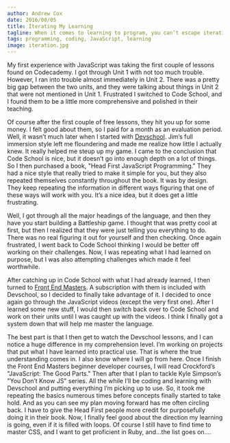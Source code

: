 ```yaml
---
author: Andrew Cox
date: 2016/08/05
title: Iterating My Learning
tagline: When it comes to learning to program, you can’t escape iteration.
tags: programming, coding, JavaScript, learning
image: iteration.jpg
---
```


My first experience with JavaScript was taking the first couple of lessons found on Codecademy. I got through Unit 1 with not too much trouble. However, I ran into trouble almost immediately in Unit 2. There was a pretty big gap between the two units, and they were talking about things in Unit 2 that were not mentioned in Unit 1. Frustrated I switched to Code School, and I found them to be a little more comprehensive and polished in their teaching. 

<!--more-->

Of course after the first couple of free lessons, they hit you up for some money. I felt good about them, so I paid for a month as an evaluation period. Well, it wasn’t much later when I started with [Devschool](https://devschool.rocks). Jim’s full immersion style left me floundering and made me realize how little I actually knew. It really helped me steup up my game. I came to the conclusion that Code School is nice, but it doesn’t go into enough depth on a lot of things. So I then purchased a book, "Head First JavaScript Programming." They had a nice style that really tried to make it simple for you, but they also repeated themselves constantly throughout the book. It was by design. They keep repeating the information in different ways figuring that one of these ways will work with you. It’s a nice idea, but it does get a little frustrating.

Well, I got through all the major headings of the language, and then they have you start building a Battleship game. I thought that was pretty cool at first, but then I realized that they were just telling you everything to do. There was no real figuring it out for yourself and then checking. Once again frustrated, I went back to Code School thinking I would be better off working on their challenges. Now, I was repeating what I had learned on purpose, but I was also attempting challenges which made it feel worthwhile. 

After catching up in Code School with what I had already learned, I then turned to [Front End Masters](https://frontendmasters.com). A subscription with them is included with Devschool, so I decided to finally take advantage of it. I decided to once again go through the JavaScript videos (except the very first one). After I learned some new stuff, I would then switch back over to Code School and work on their units until I was caught up with the videos. I think I finally got a system down that will help me master the language. 

The best part is that I then get to watch the Devschool lessons, and I can notice a huge difference in my comprehension level. I’m working on projects that put what I have learned into practical use. That is where the true understanding comes in. I also know where I will go from here. Once I finish the Front End Masters beginner developer courses, I will read Crockford’s "JavaScript: The Good Parts." Then after that I plan to tackle Kyle Simpson’s "You Don’t Know JS" series. All the while I’ll be coding and learning with Devschool and putting everything I’m picking up to use. So, it took me repeating the basics numerous times before concepts finally started to take hold. And as you can see my plan moving forward has me often circling back. I have to give the Head First people more credit for purposefully doing it in their book. Now, I finally feel good about the direction my learning is going, even if it is filled with loops. Of course I still have to find time to master CSS, and I want to get proficient in Ruby, and...the list goes on....
